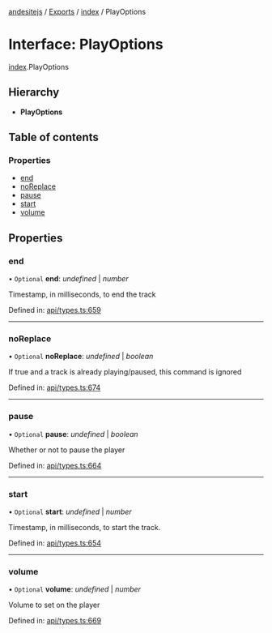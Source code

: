 [andesitejs](../README.md) / [Exports](../modules.md) / [index](../modules/index.md) / PlayOptions

# Interface: PlayOptions

[index](../modules/index.md).PlayOptions

## Hierarchy

* **PlayOptions**

## Table of contents

### Properties

- [end](index.playoptions.md#end)
- [noReplace](index.playoptions.md#noreplace)
- [pause](index.playoptions.md#pause)
- [start](index.playoptions.md#start)
- [volume](index.playoptions.md#volume)

## Properties

### end

• `Optional` **end**: *undefined* \| *number*

Timestamp, in milliseconds, to end the track

Defined in: [api/types.ts:659](https://github.com/Lavaclient/andesite/blob/7241e28/src/api/types.ts#L659)

___

### noReplace

• `Optional` **noReplace**: *undefined* \| *boolean*

If true and a track is already playing/paused, this command is ignored

Defined in: [api/types.ts:674](https://github.com/Lavaclient/andesite/blob/7241e28/src/api/types.ts#L674)

___

### pause

• `Optional` **pause**: *undefined* \| *boolean*

Whether or not to pause the player

Defined in: [api/types.ts:664](https://github.com/Lavaclient/andesite/blob/7241e28/src/api/types.ts#L664)

___

### start

• `Optional` **start**: *undefined* \| *number*

Timestamp, in milliseconds, to start the track.

Defined in: [api/types.ts:654](https://github.com/Lavaclient/andesite/blob/7241e28/src/api/types.ts#L654)

___

### volume

• `Optional` **volume**: *undefined* \| *number*

Volume to set on the player

Defined in: [api/types.ts:669](https://github.com/Lavaclient/andesite/blob/7241e28/src/api/types.ts#L669)
